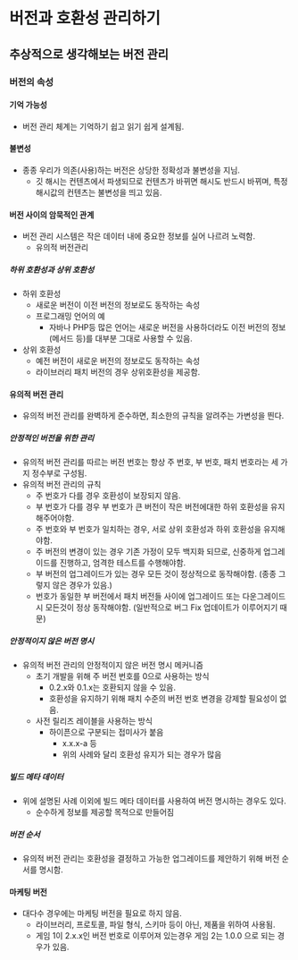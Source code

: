 # 버전과 호환성 관리하기

## 추상적으로 생각해보는 버전 관리

### 버전의 속성

#### 기억 가능성
* 버전 관리 체계는 기억하기 쉽고 읽기 쉽게 설계됨.

#### 불변성
* 종종 우리가 의존(사용)하는 버전은 상당한 정확성과 불변성을 지님.
  * 깃 해시는 컨텐츠에서 파생되므로 컨텐츠가 바뀌면 해시도 반드시 바뀌며, 특정 해시값의 컨텐츠는 불변성을 띄고 있음.


#### 버전 사이의 암묵적인 관계
* 버전 관리 시스템은 작은 데이터 내에 중요한 정보를 실어 나르려 노력함.
  * 유의적 버전관리

##### 하위 호환성과 상위 호환성
* 하위 호환성
  * 새로운 버전이 이전 버전의 정보로도 동작하는 속성
  * 프로그래밍 언어의 예
    * 자바나 PHP등 많은 언어는 새로운 버전을 사용하더라도 이전 버전의 정보(메서드 등)를 대부분 그대로 사용할 수 있음.
* 상위 호환성
  * 예전 버전이 새로운 버전의 정보로도 동작하는 속성
  * 라이브러리 패치 버전의 경우 상위호환성을 제공함.

#### 유의적 버전 관리
* 유의적 버전 관리를 완벽하게 준수하면, 최소한의 규칙을 알려주는 가변성을 띈다.

##### 안정적인 버전을 위한 관리
* 유의적 버전 관리를 따르는 버전 번호는 항상 주 번호, 부 번호, 패치 번호라는 세 가지 정수부로 구성됨.
* 유의적 버전 관리의 규칙
  * 주 번호가 다를 경우 호환성이 보장되지 않음.
  * 부 번호가 다를 경우 부 번호가 큰 버전이 작은 버전에대한 하위 호환성을 유지해주어야함.
  * 주 번호와 부 번호가 일치하는 경우, 서로 상위 호환성과 하위 호환성을 유지해야함.
  * 주 버전의 변경이 있는 경우 기존 가정이 모두 백지화 되므로, 신중하게 업그레이드를 진행하고, 엄격한 테스트를 수행해야함.
  * 부 버전의 업그레이드가 있는 경우 모든 것이 정상적으로 동작해야함. (종종 그렇지 않은 경우가 있음.)
  * 번호가 동일한 부 버전에서 패치 버전들 사이에 업그레이드 또는 다운그레이드 시 모든것이 정상 동작해야함. (일반적으로 버그 Fix 업데이트가 이루어지기 때문)


##### 안정적이지 않은 버전 명시
* 유의적 버전 관리의 안정적이지 않은 버전 명시 메커니즘
  * 초기 개발을 위해 주 버전 번호를 0으로 사용하는 방식
    * 0.2.x와 0.1.x는 호환되지 않을 수 있음.
    * 호환성을 유지하기 위해 패치 수준의 버전 번호 변경을 강제할 필요성이 없음.
  * 사전 릴리즈 레이블을 사용하는 방식
    * 하이픈으로 구분되는 접미사가 붙음
      * x.x.x-a 등
      * 위의 사례와 달리 호환성 유지가 되는 경우가 많음

##### 빌드 메타 데이터
* 위에 설명된 사례 이외에 빌드 메타 데이터를 사용하여 버전 명시하는 경우도 있다.
  * 순수하게 정보를 제공할 목적으로 만들어짐

##### 버전 순서
* 유의적 버전 관리는 호환성을 결정하고 가능한 업그레이드를 제안하기 위해 버전 순서를 명시함.


#### 마케팅 버전
* 대다수 경우에는 마케팅 버전을 필요로 하지 않음.
  * 라이브러리, 프로토콜, 파일 형식, 스키마 등이 아닌, 제품을 위하여 사용됨.
  * 게임 1이 2.x.x인 버전 번호로 이루어져 있는경우 게임 2는 1.0.0 으로 되는 경우가 있음.